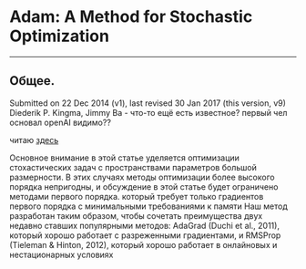 # Adam: A Method for Stochastic Optimization 

---

## Общее.
Submitted on 22 Dec 2014 (v1), last revised 30 Jan 2017 (this version, v9)
Diederik P. Kingma, Jimmy Ba - что-то ещё есть известное?
первый чел основал openAI видимо?? 

читаю [здесь](https://arxiv.org/abs/1412.6980)

Основное внимание в этой статье уделяется оптимизации стохастических задач с пространствами параметров большой размерности. 
В этих случаях методы оптимизации более высокого порядка непригодны, и обсуждение в этой статье будет ограничено методами первого порядка.
который требует только градиентов первого порядка с минимальными требованиями к памяти
Наш метод разработан таким образом, чтобы сочетать преимущества двух недавно ставших популярными методов: AdaGrad (Duchi et al., 2011), который хорошо работает с разреженными градиентами, и RMSProp (Tieleman & Hinton, 2012), который хорошо работает в онлайновых и нестационарных условиях
